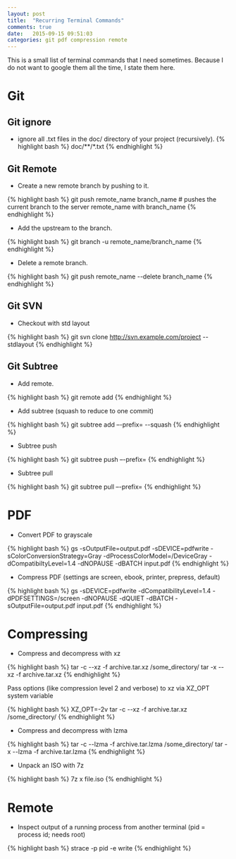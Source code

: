 ```yaml
---
layout: post
title:  "Recurring Terminal Commands"
comments: true
date:   2015-09-15 09:51:03
categories: git pdf compression remote
---
```

This is a small list of terminal commands that I need sometimes. 
Because I do not want to google them all the time, I state them here.


# Git

## Git ignore

* ignore all .txt files in the doc/ directory of your project (recursively).
{% highlight bash %}
doc/**/*.txt
{% endhighlight %}


## Git Remote

* Create a new remote branch by pushing to it.

{% highlight bash %}
git push remote_name branch_name  # pushes the current branch to the server remote_name with branch_name
{% endhighlight %}

* Add the upstream to the branch.

{% highlight bash %}
git branch -u remote_name/branch_name
{% endhighlight %}

* Delete a remote branch.

{% highlight bash %}
git push remote_name --delete branch_name
{% endhighlight %}

## Git SVN

* Checkout with std layout 

{% highlight bash %}
git svn clone http://svn.example.com/project --stdlayout
{% endhighlight %}


## Git Subtree

* Add remote.

{% highlight bash %}
git remote add <remote name> <remote URL>
{% endhighlight %}

* Add subtree (squash to reduce to one commit)

{% highlight bash %}
git subtree add –-prefix=<new folder> <remote> <branch> --squash
{% endhighlight %}

* Subtree push

{% highlight bash %}
git subtree push –-prefix=<subtree folder> <remote> <branch>
{% endhighlight %}

* Subtree pull

{% highlight bash %}
git subtree pull –-prefix=<subtree folder> <remote> <branch>
{% endhighlight %}


# PDF

* Convert PDF to grayscale

{% highlight bash %} 
gs -sOutputFile=output.pdf -sDEVICE=pdfwrite -sColorConversionStrategy=Gray -dProcessColorModel=/DeviceGray -dCompatibiltyLevel=1.4 -dNOPAUSE -dBATCH input.pdf
{% endhighlight %}

* Compress PDF (settings are screen, ebook, printer, prepress, default)

{% highlight bash %}
gs -sDEVICE=pdfwrite -dCompatibilityLevel=1.4 -dPDFSETTINGS=/screen -dNOPAUSE -dQUIET -dBATCH -sOutputFile=output.pdf input.pdf
{% endhighlight %}


# Compressing

* Compress and decompress with xz

{% highlight bash %}
tar -c --xz -f archive.tar.xz /some_directory/
tar -x --xz -f archive.tar.xz 
{% endhighlight %}

Pass options (like compression level 2 and verbose) to xz via XZ_OPT system variable

{% highlight bash %}
XZ_OPT=-2v tar -c --xz -f archive.tar.xz /some_directory/
{% endhighlight %}

* Compress and decompress with lzma

{% highlight bash %}
tar -c --lzma -f archive.tar.lzma /some_directory/
tar -x --lzma -f archive.tar.lzma 
{% endhighlight %}

* Unpack an ISO with 7z

{% highlight bash %}
7z x file.iso
{% endhighlight %}

# Remote

* Inspect output of a running process from another terminal (pid = process id; needs root)

{% highlight bash %}
strace -p pid -e write
{% endhighlight %}
